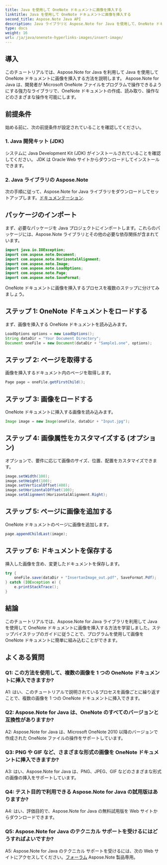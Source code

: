 ```yaml
---
title: Java を使用して OneNote ドキュメントに画像を挿入する
linktitle: Java を使用して OneNote ドキュメントに画像を挿入する
second_title: Aspose.Note Java API
description: Java ライブラリと Aspose.Note for Java を使用して、OneNote ドキュメントに画像を挿入する方法を学びます。シームレスな統合については、ステップバイステップのガイドに従ってください。
type: docs
weight: 16
url: /ja/java/onenote-hyperlinks-images/insert-image/
---
```

## 導入

このチュートリアルでは、Aspose.Note for Java を利用して Java を使用して OneNote ドキュメントに画像を挿入する方法を説明します。 Aspose.Note for Java は、開発者が Microsoft OneNote ファイルをプログラムで操作できるようにする強力なライブラリで、OneNote ドキュメントの作成、読み取り、操作などのさまざまな操作を可能にします。

## 前提条件

始める前に、次の前提条件が設定されていることを確認してください。

### 1. Java 開発キット (JDK)
システムに Java Development Kit (JDK) がインストールされていることを確認してください。 JDK は Oracle Web サイトからダウンロードしてインストールできます。

### 2. Java ライブラリの Aspose.Note
次の手順に従って、Aspose.Note for Java ライブラリをダウンロードしてセットアップします。[ドキュメンテーション](https://reference.aspose.com/note/java/).

## パッケージのインポート

まず、必要なパッケージを Java プロジェクトにインポートします。これらのパッケージには、Aspose.Note ライブラリとその他の必要な依存関係が含まれています。

```java
import java.io.IOException;
import com.aspose.note.Document;
import com.aspose.note.HorizontalAlignment;
import com.aspose.note.Image;
import com.aspose.note.LoadOptions;
import com.aspose.note.Page;
import com.aspose.note.SaveFormat;
```

OneNote ドキュメントに画像を挿入するプロセスを複数のステップに分けてみましょう。

## ステップ 1: OneNote ドキュメントをロードする

まず、画像を挿入する OneNote ドキュメントを読み込みます。

```java
LoadOptions options = new LoadOptions();
String dataDir = "Your Document Directory";
Document oneFile = new Document(dataDir + "Sample1.one", options);
```

## ステップ 2: ページを取得する

画像を挿入するドキュメント内のページを取得します。

```java
Page page = oneFile.getFirstChild();
```

## ステップ 3: 画像をロードする

OneNote ドキュメントに挿入する画像を読み込みます。

```java
Image image = new Image(oneFile, dataDir + "Input.jpg");
```

## ステップ 4: 画像属性をカスタマイズする (オプション)

オプションで、要件に応じて画像のサイズ、位置、配置をカスタマイズできます。

```java
image.setWidth(100);
image.setHeight(100);
image.setVerticalOffset(400);
image.setHorizontalOffset(100);
image.setAlignment(HorizontalAlignment.Right);
```

## ステップ 5: ページに画像を追加する

OneNote ドキュメントのページに画像を追加します。

```java
page.appendChildLast(image);
```

## ステップ 6: ドキュメントを保存する

挿入した画像を含め、変更したドキュメントを保存します。

```java
try {
    oneFile.save(dataDir + "InsertanImage_out.pdf", SaveFormat.Pdf);
} catch (IOException e) {
    e.printStackTrace();
}
```

## 結論

このチュートリアルでは、Aspose.Note for Java ライブラリを利用して Java を使用して OneNote ドキュメントに画像を挿入する方法を学習しました。ステップバイステップのガイドに従うことで、プログラムを使用して画像を OneNote ドキュメントに簡単に組み込むことができます。

## よくある質問

### Q1: この方法を使用して、複数の画像を 1 つの OneNote ドキュメントに挿入できますか?

A1: はい、このチュートリアルで説明されているプロセスを画像ごとに繰り返すことで、複数の画像を 1 つの OneNote ドキュメントに挿入できます。

### Q2: Aspose.Note for Java は、OneNote のすべてのバージョンと互換性がありますか?

A2: Aspose.Note for Java は、Microsoft OneNote 2010 以降のバージョンで作成された OneNote ファイルの操作をサポートしています。

### Q3: PNG や GIF など、さまざまな形式の画像を OneNote ドキュメントに挿入できますか?

A3: はい、Aspose.Note for Java は、PNG、JPEG、GIF などのさまざまな形式の画像の挿入をサポートしています。

### Q4: テスト目的で利用できる Aspose.Note for Java の試用版はありますか?

A4: はい、評価目的で、Aspose.Note for Java の無料試用版を Web サイトからダウンロードできます。

### Q5: Aspose.Note for Java のテクニカル サポートを受けるにはどうすればよいですか?

 A5: Aspose.Note for Java のテクニカル サポートを受けるには、次の Web サイトにアクセスしてください。[フォーラム](https://forum.aspose.com/c/note/28) Aspose.Note 製品専用。